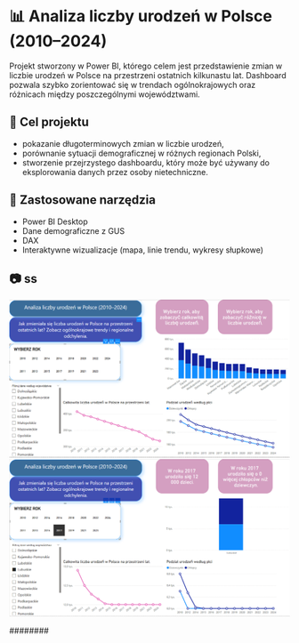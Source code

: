 # 📊 Analiza liczby urodzeń w Polsce (2010–2024)

Projekt stworzony w Power BI, którego celem jest przedstawienie zmian w liczbie urodzeń w Polsce na przestrzeni ostatnich kilkunastu lat. Dashboard pozwala szybko zorientować się w trendach ogólnokrajowych oraz różnicach między poszczególnymi województwami.

## 🧠 Cel projektu
- pokazanie długoterminowych zmian w liczbie urodzeń,
- porównanie sytuacji demograficznej w różnych regionach Polski,
- stworzenie przejrzystego dashboardu, który może być używany do eksplorowania danych przez osoby nietechniczne.

## 📌 Zastosowane narzędzia
- Power BI Desktop
- Dane demograficzne z GUS 
- DAX 
- Interaktywne wizualizacje (mapa, linie trendu, wykresy słupkowe)

## 📷 ss
![Dashboard - widok ogólny](screenshots/ss.png)
![Dashboard - widok ogólny](screenshots/ss1.png)




########
